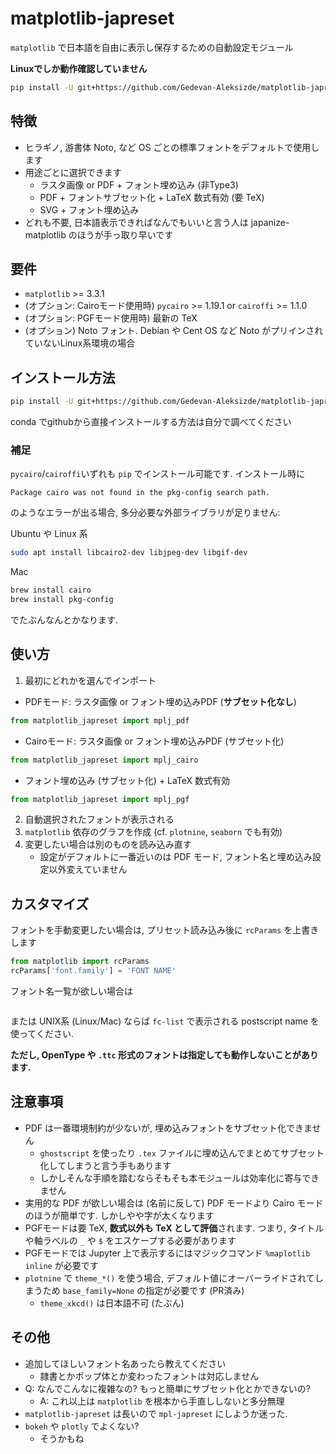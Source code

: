 # matplotlib-japreset

`matplotlib` で日本語を自由に表示し保存するための自動設定モジュール

**Linuxでしか動作確認していません**

```sh
pip install -U git+https://github.com/Gedevan-Aleksizde/matplotlib-japreset.git@master
```

## 特徴

* ヒラギノ, 游書体 Noto, など OS ごとの標準フォントをデフォルトで使用します
* 用途ごとに選択できます
  + ラスタ画像 or PDF + フォント埋め込み (非Type3)
  + PDF + フォントサブセット化 + LaTeX 数式有効 (要 TeX)
  + SVG + フォント埋め込み
* どれも不要, 日本語表示できればなんでもいいと言う人は japanize-matplotlib のほうが手っ取り早いです

## 要件

* `matplotlib` >= 3.3.1 
* (オプション: Cairoモード使用時) `pycairo` >= 1.19.1 or `cairoffi` >= 1.1.0
* (オプション: PGFモード使用時) 最新の TeX
* (オプション) Noto フォント. Debian や Cent OS など Noto がプリインされていないLinux系環境の場合

## インストール方法

```sh
pip install -U git+https://github.com/Gedevan-Aleksizde/matplotlib-japreset.git@master
```

conda でgithubから直接インストールする方法は自分で調べてください

### 補足

`pycairo`/`cairoffi`いずれも `pip` でインストール可能です. インストール時に

```
Package cairo was not found in the pkg-config search path.
```

のようなエラーが出る場合, 多分必要な外部ライブラリが足りません:

Ubuntu や Linux 系

```sh
sudo apt install libcairo2-dev libjpeg-dev libgif-dev
```

Mac

```sh
brew install cairo
brew install pkg-config
```

でたぶんなんとかなります.

## 使い方

1. 最初にどれかを選んでインポート
  + PDFモード: ラスタ画像 or フォント埋め込みPDF (**サブセット化なし**)
```python
from matplotlib_japreset import mplj_pdf
```
  + Cairoモード: ラスタ画像 or フォント埋め込みPDF (サブセット化)
```python
from matplotlib_japreset import mplj_cairo
```
  + フォント埋め込み (サブセット化) + LaTeX 数式有効
```python
from matplotlib_japreset import mplj_pgf
```
2. 自動選択されたフォントが表示される
3. `matplotlib` 依存のグラフを作成 (cf. `plotnine`, `seaborn` でも有効)
4. 変更したい場合は別のものを読み込み直す
    + 設定がデフォルトに一番近いのは PDF モード, フォント名と埋め込み設定以外変えていません

## カスタマイズ

フォントを手動変更したい場合は, プリセット読み込み後に `rcParams` を上書きします

```python
from matplotlib import rcParams
rcParams['font.family'] = 'FONT NAME'
```

フォント名一覧が欲しい場合は

```python
```

または UNIX系 (Linux/Mac) ならば `fc-list` で表示される postscript name を使ってください.

**ただし, OpenType や `.ttc` 形式のフォントは指定しても動作しないことがあります.**

## 注意事項

* PDF は一番環境制約が少ないが, 埋め込みフォントをサブセット化できません
    + `ghostscript` を使ったり `.tex` ファイルに埋め込んでまとめてサブセット化してしまうと言う手もあります
    + しかしそんな手順を踏むならそもそも本モジュールは効率化に寄与できません
* 実用的な PDF が欲しい場合は (名前に反して) PDF モードより Cairo モードのほうが簡単です. しかしやや字が太くなります
* PGFモードは要 TeX, **数式以外も TeX として評価**されます. つまり, タイトルや軸ラベルの `_` や `$` をエスケープする必要があります
* PGFモードでは Jupyter 上で表示するにはマジックコマンド `%maplotlib inline` が必要です
* `plotnine` で `theme_*()` を使う場合, デフォルト値にオーバーライドされてしまうため `base_family=None` の指定が必要です (PR済み)
  + `theme_xkcd()` は日本語不可 (たぶん)

## その他

* 追加してほしいフォント名あったら教えてください
  + 隷書とかポップ体とか変わったフォントは対応しません
* Q: なんでこんなに複雑なの? もっと簡単にサブセット化とかできないの?
  + A: これ以上は `matplotlib` を根本から手直ししないと多分無理
* `matplotlib-japreset` は長いので `mpl-japreset` にしようか迷った.
* `bokeh` や `plotly` でよくない?
  + そうかもね
